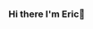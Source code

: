 ### Hi there I'm Eric👋

<!--
**Epeng1994/Epeng1994** is a ✨ _special_ ✨ repository because its `README.md` (this file) appears on your GitHub profile.

Here are some ideas to get you started:

- 🔭 I’m currently working on ...
- 🌱 I’m currently learning ...
- 👯 I’m looking to collaborate on ...
- 🤔 I’m looking for help with ...
- 💬 Ask me about ...
- 📫 How to reach me: epeng1994@gmail.com
- ⚡ Fun fact: I enjoy making puns and trying new cooking recipes
-->
